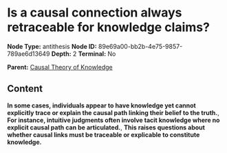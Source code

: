 # Is a causal connection always retraceable for knowledge claims?

**Node Type:** antithesis
**Node ID:** 89e69a00-bb2b-4e75-9857-789ae6d13649
**Depth:** 2
**Terminal:** No

**Parent:** [Causal Theory of Knowledge](causal-theory-of-knowledge.md)

## Content

**In some cases, individuals appear to have knowledge yet cannot explicitly trace or explain the causal path linking their belief to the truth.**, **For instance, intuitive judgments often involve tacit knowledge where no explicit causal path can be articulated.**, **This raises questions about whether causal links must be traceable or explicable to constitute knowledge.**
